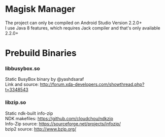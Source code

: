 # Magisk Manager
The project can only be compiled on Android Studio Version 2.2.0+  
I use Java 8 features, which requires Jack compiler and that's only available 2.2.0+

# Prebuild Binaries
### libbusybox.so
Static BusyBox binary by @yashdsaraf  
Link and source: http://forum.xda-developers.com/showthread.php?t=3348543

### libzip.so
Static ndk-built info-zip  
NDK makefiles: https://github.com/cloudchou/ndkzip  
Info-Zip source: https://sourceforge.net/projects/infozip/  
bzip2 source: http://www.bzip.org/

